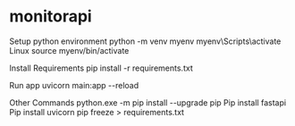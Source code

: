# monitorapi

Setup python environment
python -m venv myenv
myenv\Scripts\activate
Linux source myenv/bin/activate

Install Requirements
pip install -r requirements.txt
 
Run app
uvicorn main:app --reload

Other Commands
python.exe -m pip install --upgrade pip
Pip install fastapi
Pip install  uvicorn 
pip freeze > requirements.txt